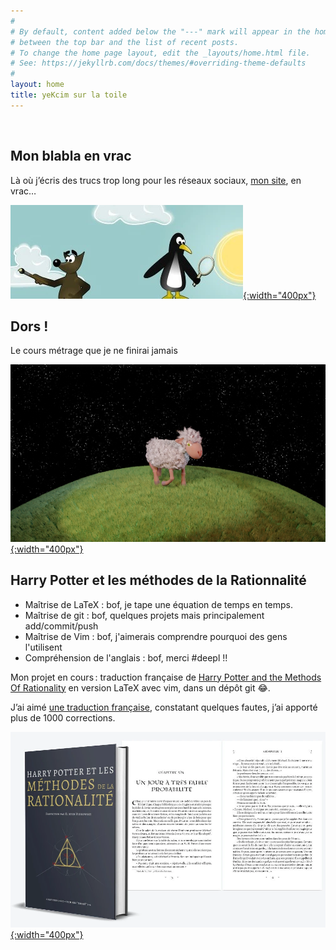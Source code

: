 ```yaml
---
#
# By default, content added below the "---" mark will appear in the home page
# between the top bar and the list of recent posts.
# To change the home page layout, edit the _layouts/home.html file.
# See: https://jekyllrb.com/docs/themes/#overriding-theme-defaults
#
layout: home
title: yeKcim sur la toile
---
```


&nbsp;

## Mon blabla en vrac
Là où j’écris des trucs trop long pour les réseaux sociaux, [mon site](/blog/), en vrac…

[![blog](/assets/images/blog.webp){:width="400px"}](/blog)


## Dors !
Le cours métrage que je ne finirai jamais

[![Dors](/assets/images/dors/0004.jpg){:width="400px"}](/graphisme/2021/05/05/Dors.html)

## Harry Potter et les méthodes de la Rationnalité
- Maîtrise de LaTeX : bof, je tape une équation de temps en temps.
- Maîtrise de git : bof, quelques projets mais principalement add/commit/push
- Maîtrise de Vim : bof, j'aimerais comprendre pourquoi des gens l'utilisent
- Compréhension de l'anglais : bof, merci #deepl !!

Mon projet en cours : traduction française de [Harry Potter and the Methods Of Rationality](http://www.hpmor.com/) en version LaTeX avec vim, dans un dépôt git 😂.

J’ai aimé [une traduction française](https://www.fanfiction.net/s/6910226/1/Harry-Potter-et-les-M%C3%A9thodes-de-la-Rationalit%C3%A9), constatant quelques fautes, j’ai apporté plus de 1000 corrections.

[![hpmor](/assets/images/hpmor.webp){:width="400px"}](https://github.com/yeKcim/hpmor)



